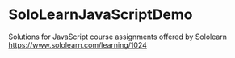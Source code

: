 # SoloLearnJavaScriptDemo
Solutions for JavaScript course assignments offered by Sololearn https://www.sololearn.com/learning/1024
